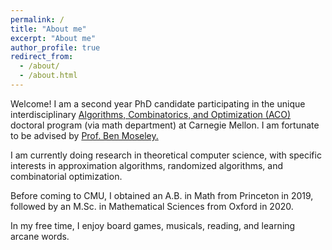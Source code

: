 ```yaml
---
permalink: /
title: "About me"
excerpt: "About me"
author_profile: true
redirect_from: 
  - /about/
  - /about.html
---
```


Welcome! I am a second year PhD candidate participating in the unique interdisciplinary <a href="https://aco.math.cmu.edu/"> Algorithms, Combinatorics, and Optimization (ACO) </a> doctoral program (via math department) at Carnegie Mellon. I am fortunate to be advised by <a href="https://www.andrew.cmu.edu/user/moseleyb/"> Prof. Ben Moseley. </a>

I am currently doing research in theoretical computer science, with specific interests in approximation algorithms, randomized algorithms, and combinatorial optimization. 

Before coming to CMU, I obtained an A.B. in Math from Princeton in 2019, followed by an M.Sc. in Mathematical Sciences from Oxford in 2020. 

In my free time, I enjoy board games, musicals, reading, and learning arcane words. 